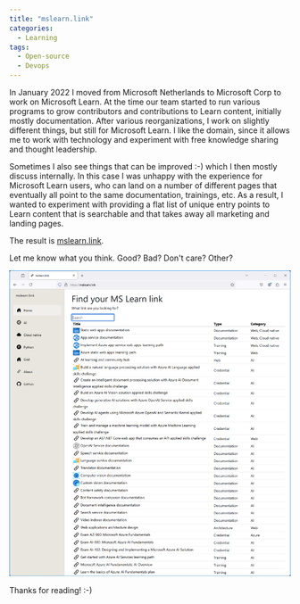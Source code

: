 ```yaml
---
title: "mslearn.link"
categories:
  - Learning
tags:
  - Open-source
  - Devops
---
```


In January 2022 I moved from Microsoft Netherlands to Microsoft Corp to work on Microsoft Learn. At the time our team started to run various programs to grow contributors and contributions to Learn content, initially mostly documentation. After various reorganizations, I work on slightly different things, but still for Microsoft Learn. I like the domain, since it allows me to work with technology and experiment with free knowledge sharing and thought leadership. 

Sometimes I also see things that can be improved :-) which I then mostly discuss internally. In this case I was unhappy with the experience for Microsoft Learn users, who can land on a number of different pages that eventually all point to the same documentation, trainings, etc. As a result, I wanted to experiment with providing a flat list of unique entry points to Learn content that is searchable and that takes away all marketing and landing pages. 

The result is [mslearn.link](https://mslearn.link).

Let me know what you think. Good? Bad? Don't care? Other? 

![img](../assets/images/2023-12-22-mslearn.link.png)

Thanks for reading! :-)

